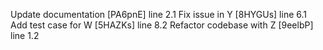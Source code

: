 Update documentation [PA6pnE] line 2.1
Fix issue in Y [8HYGUs] line 6.1
Add test case for W [5HAZKs] line 8.2
Refactor codebase with Z [9eelbP] line 1.2

